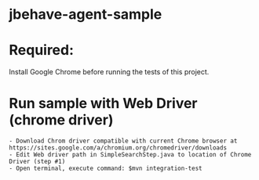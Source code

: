 # jbehave-agent-sample
# Required:
Install Google Chrome before running the tests of this project.
# Run sample with Web Driver (chrome driver)
	- Download Chrom driver compatible with current Chrome browser at https://sites.google.com/a/chromium.org/chromedriver/downloads
	- Edit Web driver path in SimpleSearchStep.java to location of Chrome Driver (step #1)
	- Open terminal, execute command: $mvn integration-test 
